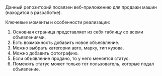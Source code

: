 Данный репозиторий посвязен веб-приложению для продажи машин (находится в разработке).

Ключевые моменты и особенности реализации:
1. Основная страница представляет из себя таблицу со всеми объявлениями.
2. Есть возможность добавить новое объеявление.
3. Можно выбрать категории авто, марку, тип кузова.
4. Можно добавить фотографию.
5. Если объявление продано, то у него меняется статус.
6. Поменять статус может только тот пользователь, которые подал объявление.
